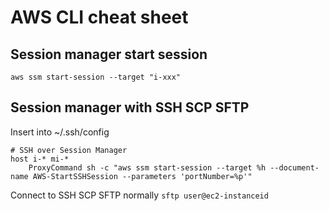 # AWS CLI cheat sheet

## Session manager start session 
`aws ssm start-session --target "i-xxx"`

## Session manager with SSH SCP SFTP

Insert into ~/.ssh/config

```
# SSH over Session Manager
host i-* mi-*
    ProxyCommand sh -c "aws ssm start-session --target %h --document-name AWS-StartSSHSession --parameters 'portNumber=%p'"
```

Connect to SSH SCP SFTP normally
`sftp user@ec2-instanceid`


